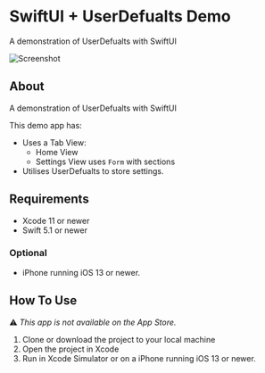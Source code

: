 # SwiftUI + UserDefualts Demo
A demonstration of UserDefualts with SwiftUI

![Screenshot](https://github.com/patrickmfsd/SwiftUI-UserDefualts-Demo/blob/master/screenshots.png)

## About
A demonstration of UserDefualts with SwiftUI

This demo app has:
- Uses a Tab View:
  - Home View
  - Settings View uses `Form` with sections
- Utilises UserDefualts to store settings.

## Requirements

- Xcode 11 or newer
- Swift 5.1 or newer

### Optional
- iPhone running iOS 13 or newer.

## How To Use
⚠️ *This app is not available on the App Store.*

1. Clone or download the project to your local machine
2. Open the project in Xcode
3. Run in Xcode Simulator or on a iPhone running iOS 13 or newer.
